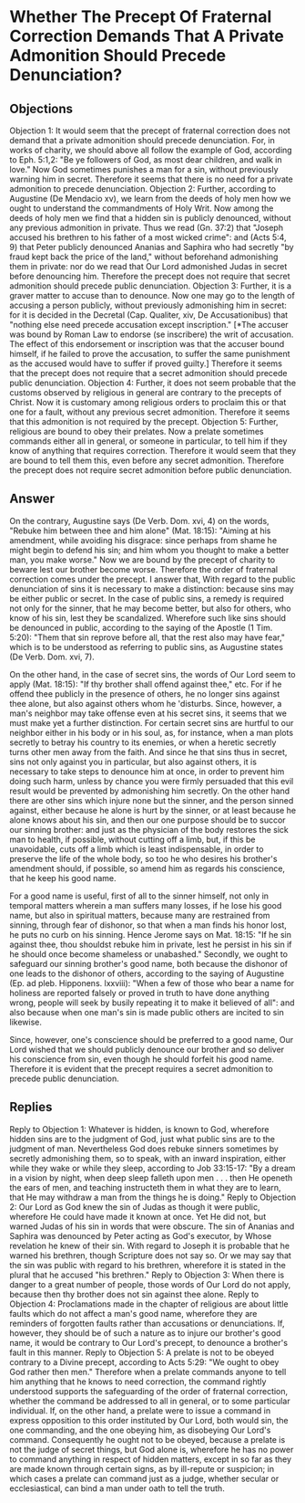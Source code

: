 # Whether The Precept Of Fraternal Correction Demands That A Private Admonition Should Precede Denunciation?
## Objections
Objection 1: It would seem that the precept of fraternal correction does not demand that a private admonition should precede denunciation. For, in works of charity, we should above all follow the example of God, according to Eph. 5:1,2: "Be ye followers of God, as most dear children, and walk in love." Now God sometimes punishes a man for a sin, without previously warning him in secret. Therefore it seems that there is no need for a private admonition to precede denunciation.
Objection 2: Further, according to Augustine (De Mendacio xv), we learn from the deeds of holy men how we ought to understand the commandments of Holy Writ. Now among the deeds of holy men we find that a hidden sin is publicly denounced, without any previous admonition in private. Thus we read (Gn. 37:2) that "Joseph accused his brethren to his father of a most wicked crime": and (Acts 5:4, 9) that Peter publicly denounced Ananias and Saphira who had secretly "by fraud kept back the price of the land," without beforehand admonishing them in private: nor do we read that Our Lord admonished Judas in secret before denouncing him. Therefore the precept does not require that secret admonition should precede public denunciation.
Objection 3: Further, it is a graver matter to accuse than to denounce. Now one may go to the length of accusing a person publicly, without previously admonishing him in secret: for it is decided in the Decretal (Cap. Qualiter, xiv, De Accusationibus) that "nothing else need precede accusation except inscription." [*The accuser was bound by Roman Law to endorse (se inscribere) the writ of accusation. The effect of this endorsement or inscription was that the accuser bound himself, if he failed to prove the accusation, to suffer the same punishment as the accused would have to suffer if proved guilty.] Therefore it seems that the precept does not require that a secret admonition should precede public denunciation.
Objection 4: Further, it does not seem probable that the customs observed by religious in general are contrary to the precepts of Christ. Now it is customary among religious orders to proclaim this or that one for a fault, without any previous secret admonition. Therefore it seems that this admonition is not required by the precept.
Objection 5: Further, religious are bound to obey their prelates. Now a prelate sometimes commands either all in general, or someone in particular, to tell him if they know of anything that requires correction. Therefore it would seem that they are bound to tell them this, even before any secret admonition. Therefore the precept does not require secret admonition before public denunciation.
## Answer
On the contrary, Augustine says (De Verb. Dom. xvi, 4) on the words, "Rebuke him between thee and him alone" (Mat. 18:15): "Aiming at his amendment, while avoiding his disgrace: since perhaps from shame he might begin to defend his sin; and him whom you thought to make a better man, you make worse." Now we are bound by the precept of charity to beware lest our brother become worse. Therefore the order of fraternal correction comes under the precept.
I answer that, With regard to the public denunciation of sins it is necessary to make a distinction: because sins may be either public or secret. In the case of public sins, a remedy is required not only for the sinner, that he may become better, but also for others, who know of his sin, lest they be scandalized. Wherefore such like sins should be denounced in public, according to the saying of the Apostle (1 Tim. 5:20): "Them that sin reprove before all, that the rest also may have fear," which is to be understood as referring to public sins, as Augustine states (De Verb. Dom. xvi, 7).

On the other hand, in the case of secret sins, the words of Our Lord seem to apply (Mat. 18:15): "If thy brother shall offend against thee," etc. For if he offend thee publicly in the presence of others, he no longer sins against thee alone, but also against others whom he 'disturbs. Since, however, a man's neighbor may take offense even at his secret sins, it seems that we must make yet a further distinction. For certain secret sins are hurtful to our neighbor either in his body or in his soul, as, for instance, when a man plots secretly to betray his country to its enemies, or when a heretic secretly turns other men away from the faith. And since he that sins thus in secret, sins not only against you in particular, but also against others, it is necessary to take steps to denounce him at once, in order to prevent him doing such harm, unless by chance you were firmly persuaded that this evil result would be prevented by admonishing him secretly. On the other hand there are other sins which injure none but the sinner, and the person sinned against, either because he alone is hurt by the sinner, or at least because he alone knows about his sin, and then our one purpose should be to succor our sinning brother: and just as the physician of the body restores the sick man to health, if possible, without cutting off a limb, but, if this be unavoidable, cuts off a limb which is least indispensable, in order to preserve the life of the whole body, so too he who desires his brother's amendment should, if possible, so amend him as regards his conscience, that he keep his good name.

For a good name is useful, first of all to the sinner himself, not only in temporal matters wherein a man suffers many losses, if he lose his good name, but also in spiritual matters, because many are restrained from sinning, through fear of dishonor, so that when a man finds his honor lost, he puts no curb on his sinning. Hence Jerome says on Mat. 18:15: "If he sin against thee, thou shouldst rebuke him in private, lest he persist in his sin if he should once become shameless or unabashed." Secondly, we ought to safeguard our sinning brother's good name, both because the dishonor of one leads to the dishonor of others, according to the saying of Augustine (Ep. ad pleb. Hipponens. lxxviii): "When a few of those who bear a name for holiness are reported falsely or proved in truth to have done anything wrong, people will seek by busily repeating it to make it believed of all": and also because when one man's sin is made public others are incited to sin likewise.

Since, however, one's conscience should be preferred to a good name, Our Lord wished that we should publicly denounce our brother and so deliver his conscience from sin, even though he should forfeit his good name. Therefore it is evident that the precept requires a secret admonition to precede public denunciation.
## Replies
Reply to Objection 1: Whatever is hidden, is known to God, wherefore hidden sins are to the judgment of God, just what public sins are to the judgment of man. Nevertheless God does rebuke sinners sometimes by secretly admonishing them, so to speak, with an inward inspiration, either while they wake or while they sleep, according to Job 33:15-17: "By a dream in a vision by night, when deep sleep falleth upon men . . . then He openeth the ears of men, and teaching instructeth them in what they are to learn, that He may withdraw a man from the things he is doing."
Reply to Objection 2: Our Lord as God knew the sin of Judas as though it were public, wherefore He could have made it known at once. Yet He did not, but warned Judas of his sin in words that were obscure. The sin of Ananias and Saphira was denounced by Peter acting as God's executor, by Whose revelation he knew of their sin. With regard to Joseph it is probable that he warned his brethren, though Scripture does not say so. Or we may say that the sin was public with regard to his brethren, wherefore it is stated in the plural that he accused "his brethren."
Reply to Objection 3: When there is danger to a great number of people, those words of Our Lord do not apply, because then thy brother does not sin against thee alone.
Reply to Objection 4: Proclamations made in the chapter of religious are about little faults which do not affect a man's good name, wherefore they are reminders of forgotten faults rather than accusations or denunciations. If, however, they should be of such a nature as to injure our brother's good name, it would be contrary to Our Lord's precept, to denounce a brother's fault in this manner.
Reply to Objection 5: A prelate is not to be obeyed contrary to a Divine precept, according to Acts 5:29: "We ought to obey God rather then men." Therefore when a prelate commands anyone to tell him anything that he knows to need correction, the command rightly understood supports the safeguarding of the order of fraternal correction, whether the command be addressed to all in general, or to some particular individual. If, on the other hand, a prelate were to issue a command in express opposition to this order instituted by Our Lord, both would sin, the one commanding, and the one obeying him, as disobeying Our Lord's command. Consequently he ought not to be obeyed, because a prelate is not the judge of secret things, but God alone is, wherefore he has no power to command anything in respect of hidden matters, except in so far as they are made known through certain signs, as by ill-repute or suspicion; in which cases a prelate can command just as a judge, whether secular or ecclesiastical, can bind a man under oath to tell the truth.